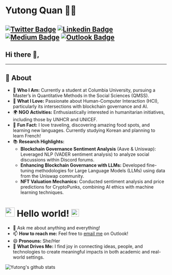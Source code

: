 # Yutong Quan 👨‍💻

[![Twitter Badge](https://img.shields.io/badge/-@yutongquan-1DA1F2?style=flat-square&labelColor=1DA1F2&logo=x&logoColor=white&link=https://x.com/yutong_quan)](https://x.com/yutong_quan) 
[![Linkedin Badge](https://img.shields.io/badge/-yutongquan-0077B5?style=flat-square&logo=Linkedin&logoColor=white&link=https://www.linkedin.com/in/yutongquan/)](https://www.linkedin.com/in/yutongquan/) 
[![Medium Badge](https://img.shields.io/badge/-@yutongquan-00AB6C?style=flat-square&labelColor=000000&logo=Medium&logoColor=white&link=https://medium.com/@yutong_quan)](https://medium.com/@yutong_quan) 
[![Outlook Badge](https://img.shields.io/badge/-yutongq@outlook.com-0078D4?style=flat-square&labelColor=0078D4)](mailto:yutongq@outlook.com)
---

## Hi there 👋,

-------
  
## 🧐 About

- 🏫 **Who I Am:** Currently a student at Columbia University, pursuing a Master’s in Quantitative Methods in the Social Sciences (QMSS).  
- 🤖 **What I Love:** Passionate about Human-Computer Interaction (HCI), particularly its intersections with blockchain governance and AI.  
- 🌍 **NGO Activities:** Enthusiastically interested in humanitarian initiatives, including those by UNHCR and UNICEF.  
- 🍴 **Fun Fact:** I love traveling, discovering amazing food spots, and learning new languages. Currently studying Korean and planning to learn French!  
- 📚 **Research Highlights:**  
  - **Blockchain Governance Sentiment Analysis** (Aave & Uniswap): Leveraged NLP (VADER sentiment analysis) to analyze social discussions within Discord forums.  
  - **Enhancing Blockchain Governance with LLMs:** Developed fine-tuning methodologies for Large Language Models (LLMs) using data from the Uniswap community.  
  - **NFT Valuation Mechanics:** Conducted sentiment analysis and price predictions for CryptoPunks, combining AI ethics with machine learning techniques.  



# <img src="https://github.com/TheDudeThatCode/TheDudeThatCode/blob/master/Assets/Hi.gif" width="29px"> Hello world!&nbsp;<img src="https://github.com/TheDudeThatCode/TheDudeThatCode/blob/master/Assets/Earth.gif" width="24px">

- 💬 Ask me about anything and everything!
- 📫 **How to reach me:** Feel free to [email me](mailto:yutongq@outlook.com) on Outlook!  
- 😄 **Pronouns:** She/Her  
- 🌟 **What Drives Me:** I find joy in connecting ideas, people, and technologies to create meaningful impacts in both academic and real-world settings.

![Yutong's github stats](https://github-readme-stats.vercel.app/api?username=yutongquan&show_icons=true)
